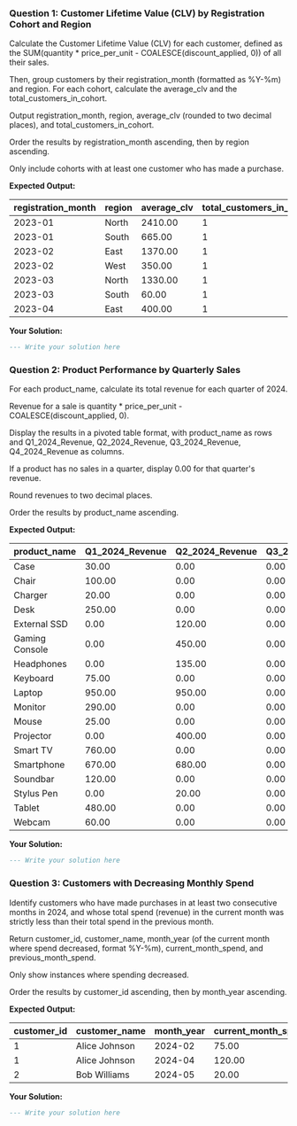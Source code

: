 ### Question 1: Customer Lifetime Value (CLV) by Registration Cohort and Region

Calculate the Customer Lifetime Value (CLV) for each customer, defined as the SUM(quantity * price_per_unit - COALESCE(discount_applied, 0)) of all their sales.

Then, group customers by their registration_month (formatted as %Y-%m) and region. For each cohort, calculate the average_clv and the total_customers_in_cohort.

Output registration_month, region, average_clv (rounded to two decimal places), and total_customers_in_cohort.

Order the results by registration_month ascending, then by region ascending.

Only include cohorts with at least one customer who has made a purchase.

**Expected Output:**

| registration_month | region | average_clv | total_customers_in_cohort |
| ------------------ | ------ | ----------- | ------------------------- |
| 2023-01            | North  | 2410.00     | 1                         |
| 2023-01            | South  | 665.00      | 1                         |
| 2023-02            | East   | 1370.00     | 1                         |
| 2023-02            | West   | 350.00      | 1                         |
| 2023-03            | North  | 1330.00     | 1                         |
| 2023-03            | South  | 60.00       | 1                         |
| 2023-04            | East   | 400.00      | 1                         |

**Your Solution:**

```sql
--- Write your solution here

```

### Question 2: Product Performance by Quarterly Sales

For each product_name, calculate its total revenue for each quarter of 2024.

Revenue for a sale is quantity * price_per_unit - COALESCE(discount_applied, 0).

Display the results in a pivoted table format, with product_name as rows and Q1_2024_Revenue, Q2_2024_Revenue, Q3_2024_Revenue, Q4_2024_Revenue as columns.

If a product has no sales in a quarter, display 0.00 for that quarter's revenue.

Round revenues to two decimal places.

Order the results by product_name ascending.

**Expected Output:**

| product_name   | Q1_2024_Revenue | Q2_2024_Revenue | Q3_2024_Revenue | Q4_2024_Revenue |
| -------------- | --------------- | --------------- | --------------- | --------------- |
| Case           | 30.00           | 0.00            | 0.00            | 0.00            |
| Chair          | 100.00          | 0.00            | 0.00            | 0.00            |
| Charger        | 20.00           | 0.00            | 0.00            | 0.00            |
| Desk           | 250.00          | 0.00            | 0.00            | 0.00            |
| External SSD   | 0.00            | 120.00          | 0.00            | 0.00            |
| Gaming Console | 0.00            | 450.00          | 0.00            | 0.00            |
| Headphones     | 0.00            | 135.00          | 0.00            | 0.00            |
| Keyboard       | 75.00           | 0.00            | 0.00            | 0.00            |
| Laptop         | 950.00          | 950.00          | 0.00            | 0.00            |
| Monitor        | 290.00          | 0.00            | 0.00            | 0.00            |
| Mouse          | 25.00           | 0.00            | 0.00            | 0.00            |
| Projector      | 0.00            | 400.00          | 0.00            | 0.00            |
| Smart TV       | 760.00          | 0.00            | 0.00            | 0.00            |
| Smartphone     | 670.00          | 680.00          | 0.00            | 0.00            |
| Soundbar       | 120.00          | 0.00            | 0.00            | 0.00            |
| Stylus Pen     | 0.00            | 20.00           | 0.00            | 0.00            |
| Tablet         | 480.00          | 0.00            | 0.00            | 0.00            |
| Webcam         | 60.00           | 0.00            | 0.00            | 0.00            |
**Your Solution:**

```sql
--- Write your solution here

```

### Question 3: Customers with Decreasing Monthly Spend

Identify customers who have made purchases in at least two consecutive months in 2024, and whose total spend (revenue) in the current month was strictly less than their total spend in the previous month.

Return customer_id, customer_name, month_year (of the current month where spend decreased, format %Y-%m), current_month_spend, and previous_month_spend.

Only show instances where spending decreased.

Order the results by customer_id ascending, then by month_year ascending.

**Expected Output:**

| customer_id | customer_name | month_year | current_month_spend | previous_month_spend |
| ----------- | ------------- | ---------- | ------------------- | -------------------- |
| 1           | Alice Johnson | 2024-02    | 75.00               | 975.00               |
| 1           | Alice Johnson | 2024-04    | 120.00              | 290.00               |
| 2           | Bob Williams  | 2024-05    | 20.00               | 135.00               |

**Your Solution:**

```sql
--- Write your solution here

```
